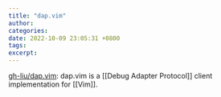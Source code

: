 ```yaml
---
title: "dap.vim"
author: 
categories: 
date: 2022-10-09 23:05:31 +0800
tags: 
excerpt: 
---
```


[gh-liu/dap.vim](https://github.com/gh-liu/dap.vim): dap.vim is a [[Debug Adapter Protocol]] client implementation for [[Vim]].


